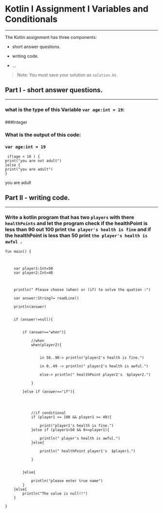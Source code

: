 # Kotlin I Assignment  I Variables and Conditionals
---
The Kotlin assignment has three components:
- short answer questions.
- writing code.

- ...
> Note: You must save your solution as `solution.kt`.

## Part I - short answer questions.
---
### what is the type of this Variable `var age:int = 19`:
###
###Integer
### What is the output of this code:
###  `var age:int = 19`
     if(age < 18 ) {
    print("you are not adult") 
    }else {
    print("you are adult")
    }

you are adult

## Part II - writing code.
---
### Write a kotlin program that has two `players` with there `healthPoints` and let the program check if the healthPoint is less than 90 out 100 print `the player's health is fine` and if the healthPoint is less than 50 print `the player's health is awful `. 





    fun main() {



        var player1:Int=50
        var player2:Int=48



        println(" Please choose (when) or (if) to solve the quation :")

        var answer:String?= readLine()

        println(answer)


        if (answer!=null){


            if (answer=="when"){

                //when
                when(player2){


                    in 50..90-> println("player2's health is fine.")

                    in 0..49 -> println(" player2's health is awful.")

                    else-> println(" healthPoint player2's  $player2.")

                }

            }else if (answer=="if"){




                //if conditional
                if (player1 <= 100 && player1 >= 49){

                    print("player1's health is fine.")
                }else if (player1<50 && 0<=player1){

                    println(" player's health is awful.")
                }else{

                    println(" healthPoint player1's  $player1.")

                }


            }else{

                println("please enter true name")
            }
        }else{
            println("The value is null!!")
        }

    }



